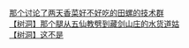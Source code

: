 [那个讨论了两天香菜好不好吃的田螺的技术群](http://tieba.baidu.com/p/4537164521?see_lz=1&pn=)   
[【树洞】那个腿从五仙教劈到藏剑山庄的水货道姑](http://tieba.baidu.com/p/4538022290?see_lz=1&pn=)   
[【树洞】这不是](http://tieba.baidu.com/p/4538080478?see_lz=1&pn=)   
